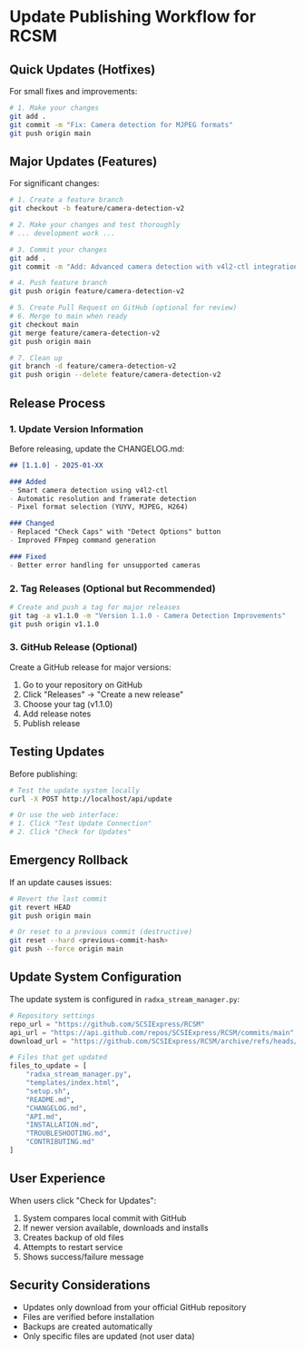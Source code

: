 # Update Publishing Workflow for RCSM

## Quick Updates (Hotfixes)

For small fixes and improvements:

```bash
# 1. Make your changes
git add .
git commit -m "Fix: Camera detection for MJPEG formats"
git push origin main
```

## Major Updates (Features)

For significant changes:

```bash
# 1. Create a feature branch
git checkout -b feature/camera-detection-v2

# 2. Make your changes and test thoroughly
# ... development work ...

# 3. Commit your changes
git add .
git commit -m "Add: Advanced camera detection with v4l2-ctl integration"

# 4. Push feature branch
git push origin feature/camera-detection-v2

# 5. Create Pull Request on GitHub (optional for review)
# 6. Merge to main when ready
git checkout main
git merge feature/camera-detection-v2
git push origin main

# 7. Clean up
git branch -d feature/camera-detection-v2
git push origin --delete feature/camera-detection-v2
```

## Release Process

### 1. Update Version Information

Before releasing, update the CHANGELOG.md:

```markdown
## [1.1.0] - 2025-01-XX

### Added
- Smart camera detection using v4l2-ctl
- Automatic resolution and framerate detection
- Pixel format selection (YUYV, MJPEG, H264)

### Changed
- Replaced "Check Caps" with "Detect Options" button
- Improved FFmpeg command generation

### Fixed
- Better error handling for unsupported cameras
```

### 2. Tag Releases (Optional but Recommended)

```bash
# Create and push a tag for major releases
git tag -a v1.1.0 -m "Version 1.1.0 - Camera Detection Improvements"
git push origin v1.1.0
```

### 3. GitHub Release (Optional)

Create a GitHub release for major versions:
1. Go to your repository on GitHub
2. Click "Releases" → "Create a new release"
3. Choose your tag (v1.1.0)
4. Add release notes
5. Publish release

## Testing Updates

Before publishing:

```bash
# Test the update system locally
curl -X POST http://localhost/api/update

# Or use the web interface:
# 1. Click "Test Update Connection"
# 2. Click "Check for Updates"
```

## Emergency Rollback

If an update causes issues:

```bash
# Revert the last commit
git revert HEAD
git push origin main

# Or reset to a previous commit (destructive)
git reset --hard <previous-commit-hash>
git push --force origin main
```

## Update System Configuration

The update system is configured in `radxa_stream_manager.py`:

```python
# Repository settings
repo_url = "https://github.com/SCSIExpress/RCSM"
api_url = "https://api.github.com/repos/SCSIExpress/RCSM/commits/main"
download_url = "https://github.com/SCSIExpress/RCSM/archive/refs/heads/main.zip"

# Files that get updated
files_to_update = [
    "radxa_stream_manager.py",
    "templates/index.html", 
    "setup.sh",
    "README.md",
    "CHANGELOG.md",
    "API.md",
    "INSTALLATION.md",
    "TROUBLESHOOTING.md",
    "CONTRIBUTING.md"
]
```

## User Experience

When users click "Check for Updates":
1. System compares local commit with GitHub
2. If newer version available, downloads and installs
3. Creates backup of old files
4. Attempts to restart service
5. Shows success/failure message

## Security Considerations

- Updates only download from your official GitHub repository
- Files are verified before installation
- Backups are created automatically
- Only specific files are updated (not user data)